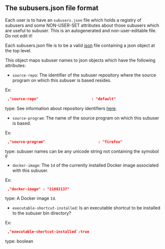 The subusers.json file format
--------------------------------

Each user is to have an `subusers.json` file which holds a registry of subusers and some NON-USER-SET attributes about those subusers which are useful to subuser.  This is an autogenerated and non-user-editable file.  Do not edit it!

Each subusers.json file is to be a valid [json](http://www.ecma-international.org/publications/files/ECMA-ST/ECMA-404.pdf) file containing a json object at the top level.

This object maps subuser names to json objects which have the following attributes:

 * `source-repo`: The identifier of the subuser repository where the source program on which this subuser is based resides.

  Ex:

  ````json
   ,"source-repo"                        : "default"
  ````

  type: See information about repository identifiers [here](repositories-dot-json-file-format.md).

 * `source-program`: The name of the source program on which this subuser is based.

  Ex:

  ````json
   ,"source-program"                        : "firefox"
  ````

  type: subuser names can be any unicode string not containing the symobol `@`

 * `docker-image`: The `Id` of the currently installed Docker image associated with this subuser.

  Ex:

  ````json
   ,"docker-image" : "21882137"
  ````

  type: A Docker image `Id`.

 * `executable-shortcut-installed`: Is an executable shortcut to be installed to the subuser bin directory?

  Ex:

  ````json
   ,"executable-shortcut-installed`:true
  ````

  type: boolean

